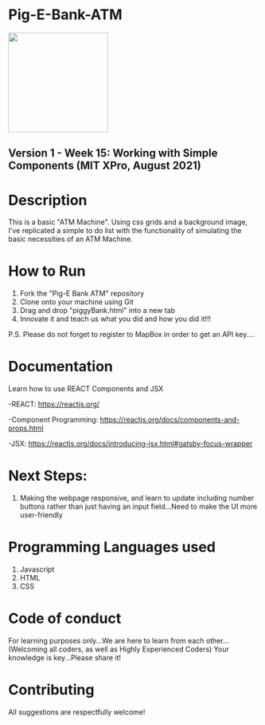 # Pig-E-Bank-ATM

<img src="https://cdn.pixabay.com/photo/2020/04/24/06/46/piggy-money-bank-5085515_1280.png" width="200px" height="200px" />

## Version 1 - Week 15: Working with Simple Components (MIT XPro, August 2021)

# Description

This is a basic "ATM Machine".  Using css grids and a background image, I've replicated a simple to do list with the functionality of simulating the basic necessities of an ATM Machine. 

# How to Run

1) Fork the "Pig-E Bank ATM" repository
2) Clone onto your machine using Git
3) Drag and drop "piggyBank.html" into a new tab
4) Innovate it and teach us what you did and how you did it!!!

P.S. Please do not forget to register to MapBox in order to get an API key....


# Documentation

Learn how to use REACT Components and JSX

-REACT: https://reactjs.org/

-Component Programming: https://reactjs.org/docs/components-and-props.html

-JSX: https://reactjs.org/docs/introducing-jsx.html#gatsby-focus-wrapper

# Next Steps:
1) Making the webpage responsive, and learn to update including number buttons rather than just having an input field...Need to make the UI more user-friendly

# Programming Languages used
1) Javascript
2) HTML
3) CSS

# Code of conduct
For learning purposes only...We are here to learn from each other...(Welcoming all coders, as well as Highly Experienced Coders) Your knowledge is key...Please share it!

# Contributing
All suggestions are respectfully welcome! 
